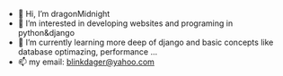 - 👋 Hi, I’m dragonMidnight
- 👀 I’m interested in developing websites and programing in python&django
- 🌱 I’m currently learning more deep of django and basic concepts like database optimazing, performance ...
- 📫 my email: blinkdager@yahoo.com

